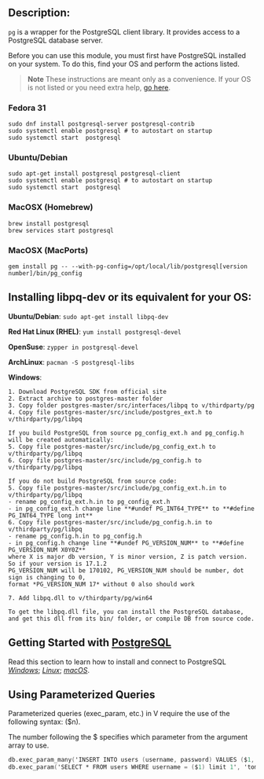 ## Description:

`pg` is a wrapper for the PostgreSQL client library. It provides access to a PostgreSQL
database server.

Before you can use this module, you must first have PostgreSQL installed on your system.
To do this, find your OS and perform the actions listed.

> **Note**
> These instructions are meant only as a convenience. If your OS is not listed
> or you need extra help, [go here](https://www.postgresql.org/download/).

### Fedora 31
```
sudo dnf install postgresql-server postgresql-contrib
sudo systemctl enable postgresql # to autostart on startup
sudo systemctl start  postgresql
```

### Ubuntu/Debian
```
sudo apt-get install postgresql postgresql-client
sudo systemctl enable postgresql # to autostart on startup
sudo systemctl start  postgresql
```

### MacOSX (Homebrew)
```
brew install postgresql
brew services start postgresql
```

### MacOSX (MacPorts)
```
gem install pg -- --with-pg-config=/opt/local/lib/postgresql[version number]/bin/pg_config
```

## Installing libpq-dev or its equivalent for your OS: ##

**Ubuntu/Debian**: `sudo apt-get install libpq-dev`

**Red Hat Linux (RHEL)**: `yum install postgresql-devel`

**OpenSuse**: `zypper in postgresql-devel`

**ArchLinux**: `pacman -S postgresql-libs`

**Windows**:
```
1. Download PostgreSQL SDK from official site
2. Extract archive to postgres-master folder
3. Copy folder postgres-master/src/interfaces/libpq to v/thirdparty/pg
4. Copy file postgres-master/src/include/postgres_ext.h to v/thirdparty/pg/libpq

If you build PostgreSQL from source pg_config_ext.h and pg_config.h will be created automatically:
5. Copy file postgres-master/src/include/pg_config_ext.h to v/thirdparty/pg/libpq
6. Copy file postgres-master/src/include/pg_config.h to v/thirdparty/pg/libpq

If you do not build PostgreSQL from source code:
5. Copy file postgres-master/src/include/pg_config_ext.h.in to v/thirdparty/pg/libpq
- rename pg_config_ext.h.in to pg_config_ext.h
- in pg_config_ext.h change line **#undef PG_INT64_TYPE** to **#define PG_INT64_TYPE long int**
6. Copy file postgres-master/src/include/pg_config.h.in to v/thirdparty/pg/libpq
- rename pg_config.h.in to pg_config.h
- in pg_config.h change line **#undef PG_VERSION_NUM** to **#define PG_VERSION_NUM X0Y0Z**
where X is major db version, Y is minor version, Z is patch version. So if your version is 17.1.2
PG_VERSION_NUM will be 170102, PG_VERSION_NUM should be number, dot sign is changing to 0,
format *PG_VERSION_NUM 17* without 0 also should work

7. Add libpq.dll to v/thirdparty/pg/win64

To get the libpq.dll file, you can install the PostgreSQL database, 
and get this dll from its bin/ folder, or compile DB from source code.
```

## Getting Started with [PostgreSQL](https://www.postgresqltutorial.com/postgresql-getting-started)

Read this section to learn how to install and connect to PostgreSQL
[*Windows*](https://www.postgresqltutorial.com/install-postgresql);
[*Linux*](https://www.postgresqltutorial.com/postgresql-getting-started/install-postgresql-linux);
[*macOS*](https://www.postgresqltutorial.com/postgresql-getting-started/install-postgresql-macos).

## Using Parameterized Queries

Parameterized queries (exec_param, etc.) in V require the use of the following syntax: ($n).

The number following the $ specifies which parameter from the argument array to use.

```v ignore
db.exec_param_many('INSERT INTO users (username, password) VALUES ($1, $2)', ['tom', 'securePassword']) or { panic(err) }
db.exec_param('SELECT * FROM users WHERE username = ($1) limit 1', 'tom') or { panic(err) }
```
